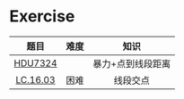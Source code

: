 Exercise
=================
|题目|难度|知识|
|:-:|:-:|:-:|
|[HDU7324](https://acm.hdu.edu.cn/showproblem.php?pid=7324)||暴力+点到线段距离|
|[LC.16.03](https://leetcode.cn/problems/intersection-lcci/description/)|困难|线段交点|